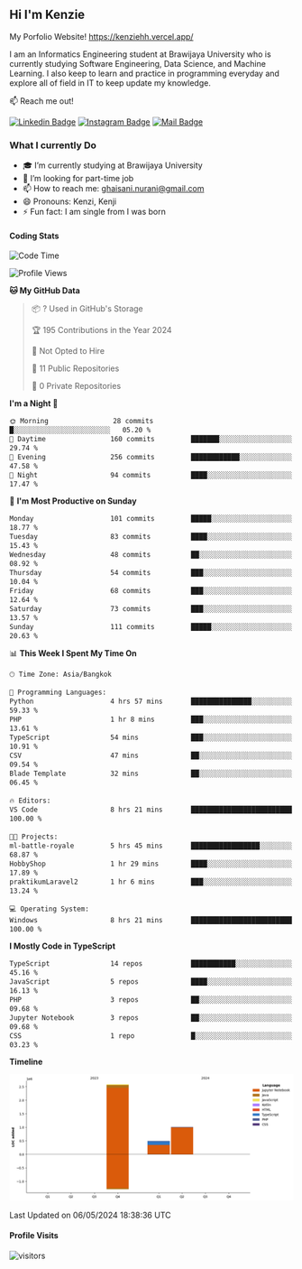 ## Hi I'm Kenzie

My Porfolio Website!
https://kenziehh.vercel.app/

I am an Informatics Engineering student at Brawijaya University who is currently studying Software Engineering, Data Science, and Machine Learning. I also keep to learn and practice in programming everyday and explore all of field in IT to keep update my knowledge.

:mailbox: Reach me out!

[![Linkedin Badge](https://img.shields.io/badge/-Kenzie_Taqiyassar-0e76a8?style=flat&labelColor=0e76a8&logo=linkedin&logoColor=white)](https://www.linkedin.com/in/kenzie-taqiyassar-37458b1aa/) 
[![Instagram Badge](https://img.shields.io/badge/-@__kenziehh_-e84393?style=flat&labelColor=e84393&logo=instagram&logoColor=white)](https://www.instagram.com/_kenziehh/) 
[![Mail Badge](https://img.shields.io/badge/-ghaisani.nurani-c0392b?style=flat&labelColor=c0392b&logo=gmail&logoColor=white)](mailto:ghaisani.nurani@gmail.com)

### What I currently Do

- 🎓 I’m currently studying at Brawijaya University
- 💼 I’m looking for part-time job
- 📫 How to reach me: ghaisani.nurani@gmail.com
- 😄 Pronouns: Kenzi, Kenji
- ⚡ Fun fact: I am single from I was born

#### Coding Stats
<!--START_SECTION:waka-->
![Code Time](http://img.shields.io/badge/Code%20Time-319%20hrs%206%20mins-blue)

![Profile Views](http://img.shields.io/badge/Profile%20Views-0-blue)

**🐱 My GitHub Data** 

> 📦 ? Used in GitHub's Storage 
 > 
> 🏆 195 Contributions in the Year 2024
 > 
> 🚫 Not Opted to Hire
 > 
> 📜 11 Public Repositories 
 > 
> 🔑 0 Private Repositories 
 > 
**I'm a Night 🦉** 

```text
🌞 Morning                28 commits          █░░░░░░░░░░░░░░░░░░░░░░░░   05.20 % 
🌆 Daytime                160 commits         ███████░░░░░░░░░░░░░░░░░░   29.74 % 
🌃 Evening                256 commits         ████████████░░░░░░░░░░░░░   47.58 % 
🌙 Night                  94 commits          ████░░░░░░░░░░░░░░░░░░░░░   17.47 % 
```
📅 **I'm Most Productive on Sunday** 

```text
Monday                   101 commits         █████░░░░░░░░░░░░░░░░░░░░   18.77 % 
Tuesday                  83 commits          ████░░░░░░░░░░░░░░░░░░░░░   15.43 % 
Wednesday                48 commits          ██░░░░░░░░░░░░░░░░░░░░░░░   08.92 % 
Thursday                 54 commits          ███░░░░░░░░░░░░░░░░░░░░░░   10.04 % 
Friday                   68 commits          ███░░░░░░░░░░░░░░░░░░░░░░   12.64 % 
Saturday                 73 commits          ███░░░░░░░░░░░░░░░░░░░░░░   13.57 % 
Sunday                   111 commits         █████░░░░░░░░░░░░░░░░░░░░   20.63 % 
```


📊 **This Week I Spent My Time On** 

```text
🕑︎ Time Zone: Asia/Bangkok

💬 Programming Languages: 
Python                   4 hrs 57 mins       ███████████████░░░░░░░░░░   59.33 % 
PHP                      1 hr 8 mins         ███░░░░░░░░░░░░░░░░░░░░░░   13.61 % 
TypeScript               54 mins             ███░░░░░░░░░░░░░░░░░░░░░░   10.91 % 
CSV                      47 mins             ██░░░░░░░░░░░░░░░░░░░░░░░   09.54 % 
Blade Template           32 mins             ██░░░░░░░░░░░░░░░░░░░░░░░   06.45 % 

🔥 Editors: 
VS Code                  8 hrs 21 mins       █████████████████████████   100.00 % 

🐱‍💻 Projects: 
ml-battle-royale         5 hrs 45 mins       █████████████████░░░░░░░░   68.87 % 
HobbyShop                1 hr 29 mins        ████░░░░░░░░░░░░░░░░░░░░░   17.89 % 
praktikumLaravel2        1 hr 6 mins         ███░░░░░░░░░░░░░░░░░░░░░░   13.24 % 

💻 Operating System: 
Windows                  8 hrs 21 mins       █████████████████████████   100.00 % 
```

**I Mostly Code in TypeScript** 

```text
TypeScript               14 repos            ███████████░░░░░░░░░░░░░░   45.16 % 
JavaScript               5 repos             ████░░░░░░░░░░░░░░░░░░░░░   16.13 % 
PHP                      3 repos             ██░░░░░░░░░░░░░░░░░░░░░░░   09.68 % 
Jupyter Notebook         3 repos             ██░░░░░░░░░░░░░░░░░░░░░░░   09.68 % 
CSS                      1 repo              █░░░░░░░░░░░░░░░░░░░░░░░░   03.23 % 
```



**Timeline**

![Lines of Code chart](https://raw.githubusercontent.com/kenziehh/kenziehh/master/assets/bar_graph.png)


 Last Updated on 06/05/2024 18:38:36 UTC
<!--END_SECTION:waka-->


#### Profile Visits

![visitors](https://visitor-badge.glitch.me/badge?page_id=kenziehh.kenziehh)





